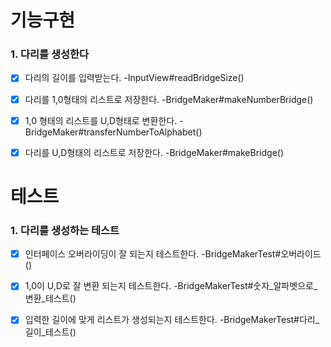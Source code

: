 # 기능구현
### 1. 다리를 생성한다
- [x] 다리의 길이를 입력받는다.  -InputView#readBridgeSize()
- [x] 다리를 1,0형태의 리스트로 저장한다.  -BridgeMaker#makeNumberBridge()
- [x] 1,0 형태의 리스트를 U,D형태로 변환한다.  -BridgeMaker#transferNumberToAlphabet()
- [x] 다리를 U,D형태의 리스트로 저장한다.  -BridgeMaker#makeBridge()


# 테스트
### 1. 다리를 생성하는 테스트
- [x] 인터페이스 오버라이딩이 잘 되는지 테스트한다.  -BridgeMakerTest#오버라이드()
- [x] 1,0이 U,D로 잘 변환 되는지 테스트한다.  -BridgeMakerTest#숫자_알파벳으로_변환_테스트()
- [x] 입력한 길이에 맞게 리스트가 생성되는지 테스트한다.  -BridgeMakerTest#다리_길이_테스트()


